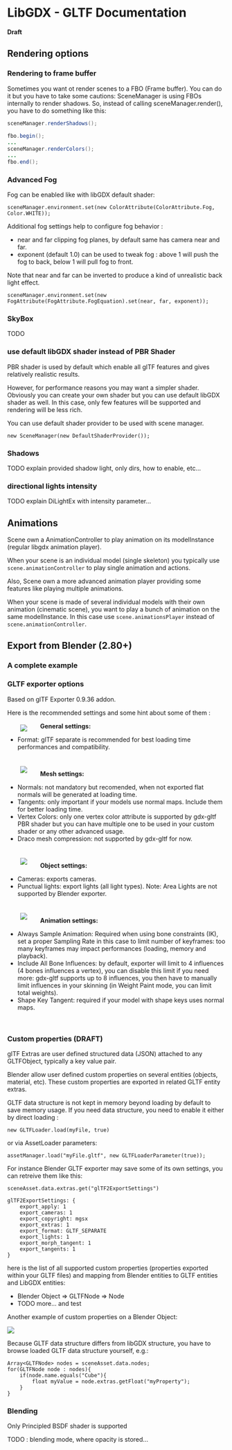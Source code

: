 
# LibGDX - GLTF Documentation

**Draft**

## Rendering options

### Rendering to frame buffer

Sometimes you want ot render scenes to a FBO (Frame buffer). You can do it but you have to take some cautions: SceneManager is using FBOs internally to render shadows. So, instead of calling sceneManager.render(), you have to do something like this:

```java
sceneManager.renderShadows();
		
fbo.begin();
...
sceneManager.renderColors();
...
fbo.end();
```

### Advanced Fog

Fog can be enabled like with libGDX default shader:

`sceneManager.environment.set(new ColorAttribute(ColorAttribute.Fog, Color.WHITE));`

Additional fog settings help to configure fog behavior : 

* near and far clipping fog planes, by default same has camera near and far.
* exponent (default 1.0) can be used to tweak fog : above 1 will push the fog to back, below 1 will pull fog to front.

Note that near and far can be inverted to produce a kind of unrealistic back light effect.

`sceneManager.environment.set(new FogAttribute(FogAttribute.FogEquation).set(near, far, exponent));`

### SkyBox

TODO

### use default libGDX shader instead of PBR Shader

PBR shader is used by default which enable all glTF features and gives relatively realistic results.

However, for performance reasons you may want a simpler shader. Obviously you can create your own shader but you can use default libGDX shader as well. In this case, only few features will be supported and rendering will be less rich.

You can use default shader provider to be used with scene manager.

`new SceneManager(new DefaultShaderProvider());`

### Shadows

TODO explain provided shadow light, only dirs, how to enable, etc...

### directional lights intensity

TODO explain DiLightEx with intensity parameter...

## Animations

Scene own a AnimationController to play animation on its modelInstance (regular libgdx animation player).

When your scene is an individual model (single skeleton) you typically use `scene.animationController` to play
single animation and actions.

Also, Scene own a more advanced animation player providing some features like playing multiple animations.

When your scene is made of several individual models with their own animation (cinematic scene), you want to play a bunch
of animation on the same modelInstance. In this case use `scene.animationsPlayer` instead of `scene.animationController`.


## Export from Blender (2.80+)

### A complete example

### GLTF exporter options

Based on glTF Exporter 0.9.36 addon.

Here is the recommended settings and some hint about some of them :

<img src="img/blender-gltf-export-general.png" style="float: left; margin: 5px 30px;">

**General settings:**

* Format: glTF separate is recommended for best loading time performances and compatibility.

<br style="clear: both;">


<img src="img/blender-gltf-export-meshes.png" style="float: left; margin: 5px 30px;">

**Mesh settings:**

* Normals: not mandatory but recomended, when not exported flat normals will be generated at loading time.
* Tangents: only important if your models use normal maps. Include them for better loading time.
* Vertex Colors: only one vertex color attribute is supported by gdx-gltf PBR shader but you can have multiple one to be used in your custom shader or any other advanced usage.
* Draco mesh compression: not supported by gdx-gltf for now.

<br style="clear: both;">


<img src="img/blender-gltf-export-objects.png" style="float: left; margin: 5px 30px;">

**Object settings:**

* Cameras: exports cameras.
* Punctual lights: export lights (all light types). Note: Area Lights are not supported by Blender exporter.


<br style="clear: both;">


<img src="img/blender-gltf-export-animations.png" style="float: left; margin: 5px 30px;">

**Animation settings:**

* Always Sample Animation: Required when using bone constraints (IK), set a proper Sampling Rate in this case to limit number of keyframes: too many keyframes may impact performances (loading, memory and playback).
* Include All Bone Influences: by default, exporter will limit to 4 influences (4 bones influences a vertex), you can disable this limit if you need more: gdx-gltf supports up to 8 influences, you then have to manually limit influences in your skinning (in Weight Paint mode, you can limit total weights).
* Shape Key Tangent: required if your model with shape keys uses normal maps.

<br style="clear: both;">


### Custom properties (DRAFT)

glTF Extras are user defined structured data (JSON) attached to any GLTFObject, typically a key value pair.

Blender allow user defined custom properties on several entities (objects, material, etc). These custom properties are exported in related GLTF entity extras.

GLTF data structure is not kept in memory beyond loading by default to save memory usage. If you need data structure,
you need to enable it either by direct loading :

`new GLTFLoader.load(myFile, true)`

or via AssetLoader parameters:

`assetManager.load("myFile.gltf", new GLTFLoaderParameter(true));`

For instance Blender GLTF exporter may save some of its own settings, you can retreive them like this:

`sceneAsset.data.extras.get("glTF2ExportSettings")`


```
glTF2ExportSettings: {
	export_apply: 1
	export_cameras: 1
	export_copyright: mgsx
	export_extras: 1
	export_format: GLTF_SEPARATE
	export_lights: 1
	export_morph_tangent: 1
	export_tangents: 1
}
```

here is the list of all supported custom properties (properties exported within your GLTF files)
and mapping from Blender entities to GLTF entities and LibGDX entities:

* Blender Object => GLTFNode => Node
* TODO more... and test


Another example of custom properties on a Blender Object:

![](img/blender-custom-properties.png)

Because GLTF data structure differs from libGDX structure, you have to browse loaded GLTF data structure yourself, e.g.:

```
Array<GLTFNode> nodes = sceneAsset.data.nodes;
for(GLTFNode node : nodes){
	if(node.name.equals("Cube"){
		float myValue = node.extras.getFloat("myProperty");
	}
}
```


### Blending

Only Principled BSDF shader is supported

TODO : blending mode, where opacity is stored... 
